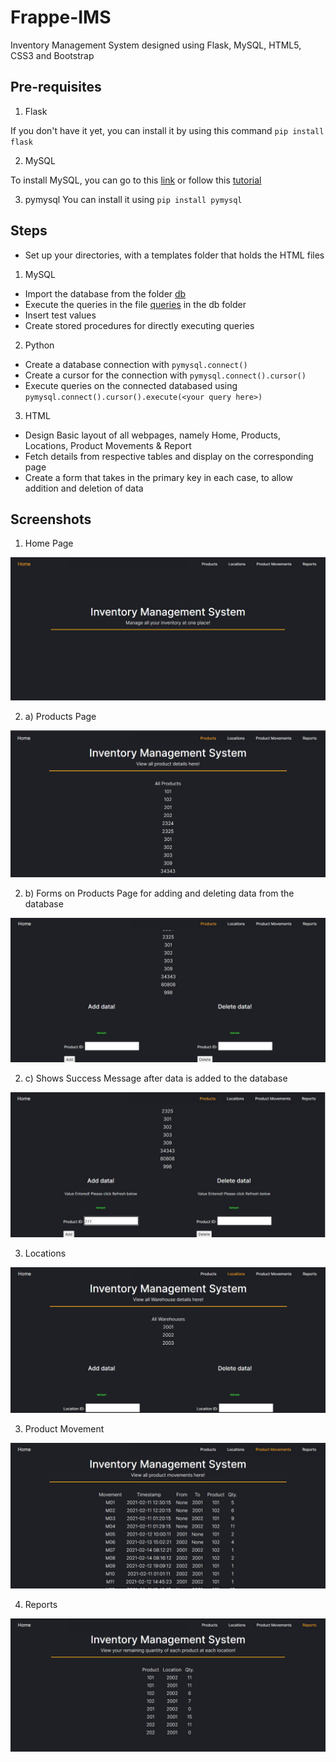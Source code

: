 # Frappe-IMS
Inventory Management System designed using Flask, MySQL, HTML5, CSS3 and Bootstrap

## Pre-requisites

1. Flask

If you don't have it yet, you can install it by using this command
`pip install flask`

2. MySQL

To install MySQL, you can go to this [link](https://cdn.mysql.com//Downloads/MySQLInstaller/mysql-installer-community-8.0.23.0.msi) or follow this [tutorial](https://phoenixnap.com/kb/install-mysql-on-windows)
    
3. pymysql
You can install it using `pip install pymysql`

## Steps

* Set up your directories, with a templates folder that holds the HTML files
1. MySQL

* Import the database from the folder [db](https://github.com/parthskansara/Frappe-IMS/tree/main/db)
* Execute the queries in the file [queries](https://github.com/parthskansara/Frappe-IMS/blob/main/db/queries.sql) in the db folder
* Insert test values
* Create stored procedures for directly executing queries

2. Python
* Create a database connection with `pymysql.connect()`
* Create a cursor for the connection with `pymysql.connect().cursor()`
* Execute queries on the connected databased using `pymysql.connect().cursor().execute(<your query here>)`

3. HTML
* Design Basic layout of all webpages, namely Home, Products, Locations, Product Movements & Report
* Fetch details from respective tables and display on the corresponding page
* Create a form that takes in the primary key in each case, to allow addition and deletion of data

## Screenshots

1. Home Page

![home-page](/templates/img/home.jpg)

2. a) Products Page

![product-page](/templates/img/p1.jpg)

2. b) Forms on Products Page for adding and deleting data from the database

![product-page1](/templates/img/p2.jpg)

2. c) Shows Success Message after data is added to the database

![product-page2](/templates/img/p3.jpg)

3. Locations

![location-page](/templates/img/l1.jpg)

3. Product Movement

![productmovement-page](/templates/img/pm1.jpg)

4. Reports

![reports-page](/templates/img/r1.jpg)



